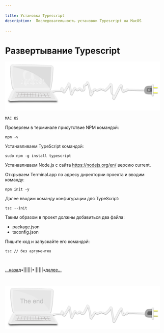 ```yaml
---

title: Установка Typescript
description:  Последовательность установки Typescript на MacOS

---
```


<div class="navi"><nav id="navi"><!-- js --></nav></div>

# Развертывание Typescript

<span id="typescript-img" class="img" onclick="imgResize()">![Кого подключать](assets/svg/comp-start.svg)</span>

    MAC OS

Проверяем в терминале присутствие NPM командой: 


    npm -v

Устанавливаем TypeScript командой: 

    sudo npm -g install typescript

Устанавливаем Node.js с сайта https://nodejs.org/en/ версию current.

Открываем Terminal.app по адресу директории проекта и вводим команду:

    npm init -y

Далее вводим команду конфигурации для TypeScript:

    tsc --init

Таким образом в проект должны добавиться два файла:

- package.json
- tsconfig.json

Пишите код и запускайте его командой:

    tsc // без аргументов 
    

<br>

[…назад](buki-bukmarki.md)•||||||•||||||•[далее…](buki-problems-ts.md)

<br>


<span id="comp-end-img" class="img" onclick="imgResize()">![img](assets/svg/comp-end.svg)</span>

<script src="assets/js/navi.js"></script>

